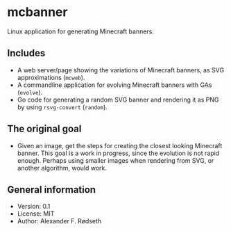 # mcbanner

Linux application for generating Minecraft banners.

## Includes

* A web server/page showing the variations of Minecraft banners, as SVG approximations (`mcweb`).
* A commandline application for evolving Minecraft banners with GAs (`evolve`).
* Go code for generating a random SVG banner and rendering it as PNG by using `rsvg-convert` (`random`).

## The original goal

* Given an image, get the steps for creating the closest looking Minecraft banner. This goal is a work in progress, since the evolution is not rapid enough. Perhaps using smaller images when rendering from SVG, or another algorithm, would work.

## General information

* Version: 0.1
* License: MIT
* Author: Alexander F. Rødseth
